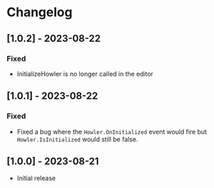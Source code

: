 ﻿# Changelog

## [1.0.2] - 2023-08-22
### Fixed
- InitializeHowler is no longer called in the editor

## [1.0.1] - 2023-08-22
### Fixed
- Fixed a bug where the `Howler.OnInitialized` event would fire but `Howler.IsInitialized` would still be false.


## [1.0.0] - 2023-08-21
- Initial release
